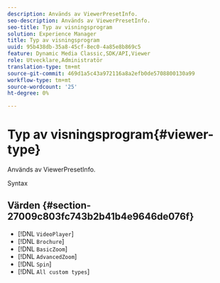 ```yaml
---
description: Används av ViewerPresetInfo.
seo-description: Används av ViewerPresetInfo.
seo-title: Typ av visningsprogram
solution: Experience Manager
title: Typ av visningsprogram
uuid: 95b438db-35a8-45cf-8ec0-4a85e8b869c5
feature: Dynamic Media Classic,SDK/API,Viewer
role: Utvecklare,Administratör
translation-type: tm+mt
source-git-commit: 469d1a5c43a972116a8a2efb0de5708800130a99
workflow-type: tm+mt
source-wordcount: '25'
ht-degree: 0%

---
```



# Typ av visningsprogram{#viewer-type}

Används av ViewerPresetInfo.

Syntax

## Värden {#section-27009c803fc743b2b41b4e9646de076f}

* [!DNL `VideoPlayer`]
* [!DNL `Brochure`]
* [!DNL `BasicZoom`]
* [!DNL `AdvancedZoom`]
* [!DNL `Spin`]
* [!DNL `All custom types`]

